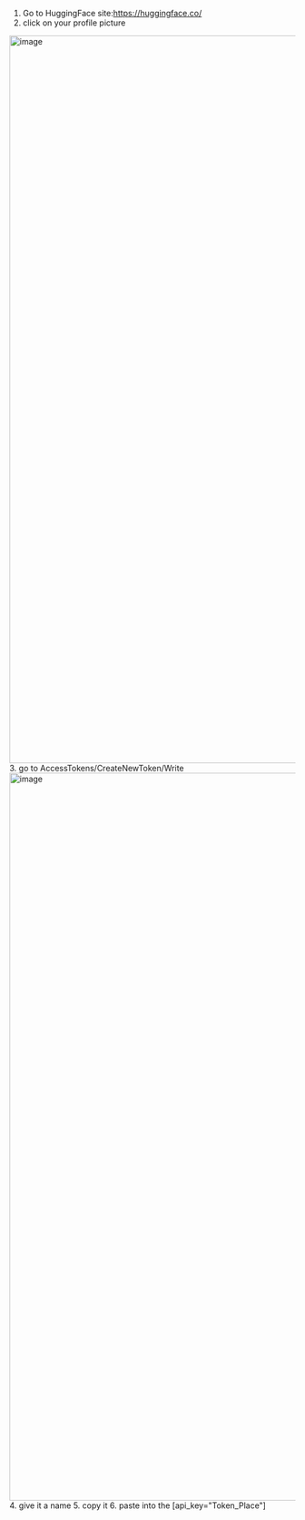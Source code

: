 1. Go to HuggingFace site:https://huggingface.co/
2. click on your profile picture
<img width="1280" alt="image" src="https://github.com/user-attachments/assets/cd26709d-d944-420b-9b22-cf1764296470" />
3. go to AccessTokens/CreateNewToken/Write
<img width="1280" alt="image" src="https://github.com/user-attachments/assets/d0d9b5f2-9b7a-4c69-b19e-1368f595f9b2" />
4. give it a name
5. copy it
6. paste into the [api_key="Token_Place"]
